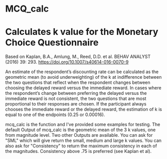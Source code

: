 # MCQ_calc
# Calculates k value for the Monetary Choice Questionnaire
Based on 
Kaplan, B.A., Amlung, M., Reed, D.D. et al. BEHAV ANALYST (2016) 39: 293. 
https://doi.org/10.1007/s40614-016-0070-9

An estimate of the respondent’s discounting rate can be calculated as 
the geometric mean (to avoid underweighting) of the k at indifference 
between the two questions that reflect when the respondent changes between 
choosing the delayed reward versus the immediate reward. In cases where 
the respondent’s change between preferring the delayed versus the immediate 
reward is not consistent, the two questions that are most proportional to 
their responses are chosen. If the participant always chooses the immediate 
reward or the delayed reward, the estimation of k is equal to one of the 
endpoints (0.25 or 0.00016).

mcq_calc is the function and I've provided some examples for testing. The 
default Output of mcq_calc is the geometric mean of the 3 k values, one from
magnitude level. Two other Outputs are available. You can ask for "SML" which 
will give return the small, medium and large k values. You can also ask for 
"Consistency" to return the maximum consistency in each of the magnitudes. 
Consistency above .75 is preferred (see Kaplan et al).

